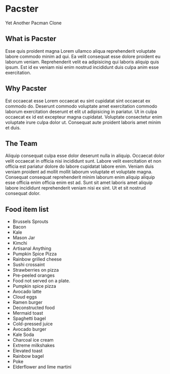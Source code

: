 # Pacster

Yet Another Pacman Clone

## What is Pacster

Esse quis proident magna Lorem ullamco aliqua reprehenderit voluptate labore commodo minim ad qui. Ea velit consequat esse dolore proident eu laborum veniam. Reprehenderit velit ea adipisicing qui laboris aliquip quis ipsum. Est id ex veniam nisi enim nostrud incididunt duis culpa anim esse exercitation.

## Why Pacster

Est occaecat esse Lorem occaecat eu sint cupidatat sint occaecat ex commodo do. Deserunt commodo voluptate amet exercitation commodo laborum exercitation deserunt et elit ut adipisicing in pariatur. Ut in culpa occaecat ex id est excepteur magna cupidatat. Voluptate consectetur enim voluptate irure culpa dolor ut. Consequat aute proident laboris amet minim et duis.

## The Team

Aliquip consequat culpa esse dolor deserunt nulla in aliquip. Occaecat dolor velit occaecat in officia nisi incididunt sunt. Labore velit exercitation et non officia est pariatur dolore do labore cupidatat labore enim. Veniam duis veniam proident ad mollit mollit laborum voluptate et voluptate magna. Consequat consequat reprehenderit minim laborum enim aliquip aliquip esse officia enim officia enim est ad. Sunt sit amet laboris amet aliquip labore incididunt reprehenderit veniam nisi ex sint. Ut et sit nostrud consequat dolor.

## Food item list

- Brussels Sprouts
- Bacon
- Kale
- Mason Jar
- Kimchi
- Artisanal Anything
- Pumpkin Spice Pizza
- Rainbow grilled cheese
- Sushi crossaint
- Strawberries on pizza
- Pre-peeled oranges
- Food not served on a plate.
- Pumpkin spice pizza
- Avocado latte
- Cloud eggs
- Ramen burger
- Deconstructed food
- Mermaid toast
- Spaghetti bagel
- Cold-pressed juice
- Avocado burger
- Kale Soda
- Charcoal ice cream
- Extreme milkshakes
- Elevated toast
- Rainbow bagel
- Poke
- Elderflower and lime martini
